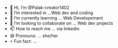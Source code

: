 - 👋 Hi, I’m @Palak-creator1402
- 👀 I’m interested in ...Web dev and coding 
- 🌱 I’m currently learning ... Web Developement
- 💞️ I’m looking to collaborate on ... Web dev projects
- 📫 How to reach me ... via linkedin 
- 😄 Pronouns: ... she/her 
- ⚡ Fun fact: ...

<!---
Palak-creator1402/Palak-creator1402 is a ✨ special ✨ repository because its `README.md` (this file) appears on your GitHub profile.
You can click the Preview link to take a look at your changes.
--->
